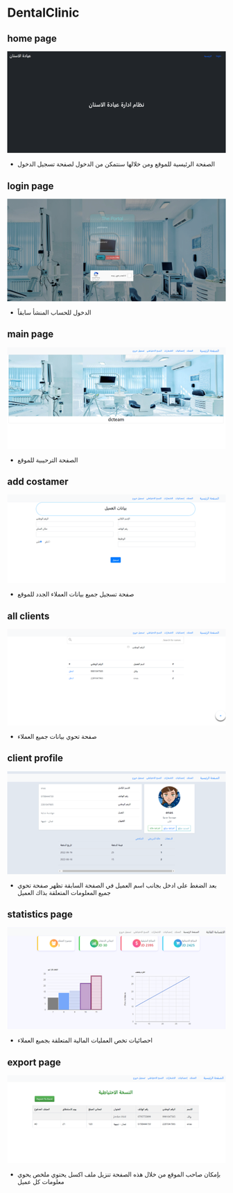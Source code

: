 # DentalClinic
## home page
![index](/secreenshts/index.png)
- الصفحة الرئيسية للموقع ومن خلالها سنتمكن من الدخول لصفحة تسجيل الدخول

## login page
![log or sign in](/secreenshts/login.png)
-  الدخول للحساب المنشأ سابقاً

## main page
![main site page](/secreenshts/dashboard.png)
- الصفحة الترحيبية للموقع

## add costamer
![to add new costamer](/secreenshts/addCustamer.png)
- صفحة تسجيل جميع بيانات العملاء الجدد للموقع

## all clients
![all cliens data page](/secreenshts/custammers.png)
- صفحة تحوي بيانات جميع العملاء

## client profile
![client data](/secreenshts/pfofile1.png)
-  بعد الضغط على ادخل بجانب اسم العميل في الصفحة السابقة تظهر صفحة تحوي جميع المعلومات المتعلقة بذاك العميل

 ## statistics page
 ![statistics of all site information](/secreenshts/statistices.png)
 - احصائيات تخص العمليات المالية المتعلقة بجميع العملاء

## export page
![export](/secreenshts/export.png)
- بإمكان صاحب الموقع من خلال هذه الصفحة تنزيل ملف اكسل يحتوي ملخص يحوي معلومات كل عميل
